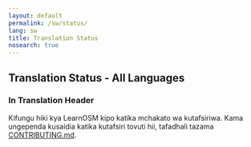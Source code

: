 ```yaml
---
layout: default
permalink: /sw/status/
lang: sw
title: Translation Status
nosearch: true
---
```


## Translation Status - All Languages


### In Translation Header
Kifungu hiki kya LearnOSM kipo katika mchakato wa kutafsiriwa. Kama ungependa kusaidia katika kutafsiri tovuti hii, 
tafadhali tazama [CONTRIBUTING.md](https://github.com/hotosm/learnosm/blob/gh-pages/CONTRIBUTING.md). 

